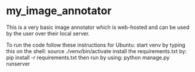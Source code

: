 # my_image_annotator
This is a very basic image annotator which is web-hosted and can be used by the user over their local server.

To run the code follow these instructions for Ubuntu:
start venv by typing this on the shell:
source ./venv/bin/activate
install the requirements.txt by:
pip install -r requirements.txt
then run by using:
python manage.py runserver

